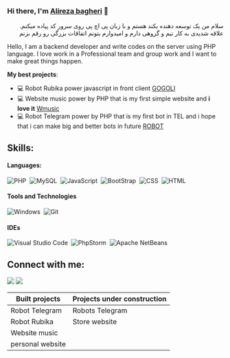 
### Hi there, I'm [Alireza bagheri](https://l8pstudio.ir/) 👋

<p style='direction:rtl'>
سلام من یک توسعه دهنده بکند هستم و با زبان پی اچ پی روی سرور کد پیاده میکنم. علاقه شدیدی به کار تیم و گروهی دارم و امیدوارم بتونم اتفاقات بزرگی رو رقم بزنم
</p>
<p style='direction:ltr'>
Hello, I am a backend developer and write codes on the server using PHP language. I love work in a Professional team and group work and I want to make great things happen.
</p>


**My best projects**:
- 💻 Robot Rubika power javascript in front client [GOGOLI](https://github.com/AlirezaBagheri05/ROBOT-Rubika)
- 💻 Website music power by PHP that is my first simple website and **i love it** [Wmusic](https://github.com/AlirezaBagheri05/music-site)
- 💻 Robot Telegram power by PHP that is my first bot in TEL and i hope that i can make big and better bots in future [ROBOT](https://github.com/AlirezaBagheri05/Robot-telegram-test)


## Skills:

#### Languages:

![PHP](https://img.shields.io/badge/PHP-e67418?style=for-the-badge&logo=php&logoColor=white)&nbsp;
![MySQL](https://img.shields.io/badge/MySQL-008cdd?style=for-the-badge&logo=mysql&logoColor=white)&nbsp;
![JavaScript](https://img.shields.io/badge/JavaScript-e61866?style=for-the-badge&logo=javascript&logoColor=white)&nbsp;
![BootStrap](https://img.shields.io/badge/BootStrap-09dca3?style=for-the-badge&logo=bootstrap&logoColor=white)&nbsp;
![CSS](https://img.shields.io/badge/CSS-df1500?style=for-the-badge&logo=css&logoColor=white)&nbsp;
![HTML](https://img.shields.io/badge/HTML-00df15?style=for-the-badge&logo=html&logoColor=white)

#### Tools and Technologies

![Windows](https://img.shields.io/badge/Windows-2b3335?style=for-the-badge&logo=windows&logoColor=white)&nbsp;
![Git](https://img.shields.io/badge/GIT-E44C30?style=for-the-badge&logo=git&logoColor=white)&nbsp;


#### IDEs

![Visual Studio Code](https://img.shields.io/badge/Visual%20Studio%20Code-00cba7.svg?style=for-the-badge&logo=visual-studio-code&logoColor=white)&nbsp;
![PhpStorm](https://img.shields.io/badge/PhpStorm-FE7A16.svg?style=for-the-badge&logo=PhpStorm&logoColor=white)&nbsp;
![Apache NetBeans](https://img.shields.io/badge/Apache%20NetBeans-cb0077.svg?style=for-the-badge&logo=Apache-NetBeans&logoColor=white)&nbsp;


## Connect with me:

<p align = "center">

[<img src ="https://img.shields.io/badge/website-%23.svg?&style=for-the-badge&logo=www&logoColor=white%22&color=black">](https://www.l8pstudio.ir/)
[<img src="https://img.shields.io/badge/Telegram-%2312100E.svg?&style=for-the-badge&logo=telegram&logoColor=white&color=black" />](https://t.me/AIireza69)

<!-- 
[<img src="https://img.shields.io/badge/instagram-%2312100E.svg?&style=for-the-badge&logo=instagram&logoColor=white&color=black" />](https://www.instagram.com/alirezabagheri05)
-->
</p>

| Built projects  | Projects under construction |
| ------------- | ------------- |
| Robot Telegram  | Robots Telegram  |
| Robot Rubika  | Store website  |
| Website music  |
| personal website  | 

<!-- 
----
[<img src="https://github-profile-trophy.vercel.app/?username=durgeshsamariya&row=2&column=3" />](https://github.com/ryo-ma/github-profile-trophy)
[<img src="https://github-readme-stats.vercel.app/api?username=durgeshsamariya&theme=algolia&count_private=true&include_all_commits=true&show_icons=true" />](https://github.com/anuraghazra/github-readme-stats)
[![GitHub Streak](https://github-readme-streak-stats.herokuapp.com/?user=durgeshsamariya&theme=dark)](https://github.com/DenverCoder1/github-readme-streak-stats)
[![Durgesh's Top Langs](https://github-readme-stats.vercel.app/api/top-langs/?username=themlphdstudent&theme=algolia&hide=Jupyter&layout=compact&show_icons=true)](https://github.com/anuraghazra/github-readme-stats)
 -->






<!--
**AlirezaBagheri05/AlirezaBagheri05** is a ✨ _special_ ✨ repository because its `README.md` (this file) appears on your GitHub profile.

Here are some ideas to get you started:

- 🔭 I’m currently working on ...
- 🌱 I’m currently learning ...
- 👯 I’m looking to collaborate on ...
- 🤔 I’m looking for help with ...
- 💬 Ask me about ...
- 📫 How to reach me: ...
- 😄 Pronouns: ...
- ⚡ Fun fact: ...
-->
